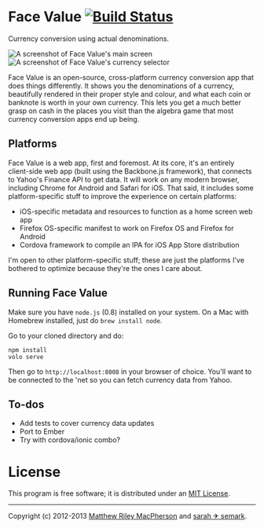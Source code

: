 # Face Value [![Build Status](https://secure.travis-ci.org/tofumatt/face-value.png?branch=master)](http://travis-ci.org/tofumatt/face-value)

Currency conversion using actual denominations.

![A screenshot of Face Value's main screen](https://raw.github.com/tofumatt/face-value/master/screenshot-1.png) ![A screenshot of Face Value's currency selector](https://raw.github.com/tofumatt/face-value/master/screenshot-2.png)

Face Value is an open-source, cross-platform currency conversion app that does
things differently. It shows you the denominations of a currency, beautifully
rendered in their proper style and colour, and what each coin or banknote is
worth in your own currency. This lets you get a much better grasp on cash in
the places you visit than the algebra game that most currency conversion apps
end up being.

## Platforms

Face Value is a web app, first and foremost. At its core, it's an entirely
client-side web app (built using the Backbone.js framework), that connects
to Yahoo's Finance API to get data. It will work on any modern browser,
including Chrome for Android and Safari for iOS. That said, it includes some
platform-specific stuff to improve the experience on certain platforms:

 * iOS-specific metadata and resources to function as a home screen web app
 * Firefox OS-specific manifest to work on Firefox OS and Firefox for Android
 * Cordova framework to compile an IPA for iOS App Store distribution

I'm open to other platform-specific stuff; these are just the platforms I've
bothered to optimize because they're the ones I care about.

## Running Face Value

Make sure you have `node.js` (0.8) installed on your system. On a Mac with
Homebrew installed, just do `brew install node`.

Go to your cloned directory and do:

    npm install
    volo serve

Then go to `http://localhost:8008` in your browser of choice. You'll want to
be connected to the 'net so you can fetch currency data from Yahoo.

## To-dos

 * Add tests to cover currency data updates
 * Port to Ember
 * Try with cordova/ionic combo?

# License

This program is free software; it is distributed under an
[MIT License](http://github.com/tofumatt/face-value/blob/master/LICENSE.txt).

---

Copyright (c) 2012-2013 [Matthew Riley MacPherson](http://lonelyvegan.com) and
[sarah ✈ semark](http://triggersandsparks.com).
